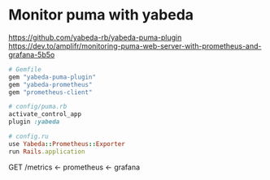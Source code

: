 # Monitor puma with yabeda

https://github.com/yabeda-rb/yabeda-puma-plugin
https://dev.to/amplifr/monitoring-puma-web-server-with-prometheus-and-grafana-5b5o

```ruby
# Gemfile
gem "yabeda-puma-plugin"
gem "yabeda-prometheus"
gem "prometheus-client"
```

```ruby
# config/puma.rb
activate_control_app
plugin :yabeda
```

```ruby
# config.ru
use Yabeda::Prometheus::Exporter
run Rails.application
```

GET /metrics <- prometheus <- grafana
